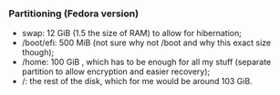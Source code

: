 ### Partitioning (Fedora version)
- swap: 12 GiB (1.5 the size of RAM) to allow for hibernation;
- /boot/efi: 500 MiB (not sure why not /boot and why this exact size though);
- /home: 100 GiB , which has to be enough for all my stuff (separate partition to allow encryption and easier recovery);
- /: the rest of the disk, which for me would be around 103 GiB.
